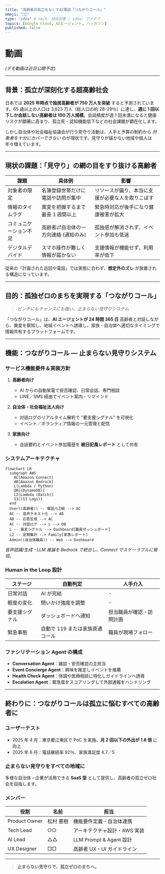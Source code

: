 ```yaml
---
title: "高齢者の孤立をなくすAI電話「つながりコール」"
emoji: "🧑‍🦳"
type: "idea" # tech: 技術記事 / idea: アイデア
topics: [Google Cloud, AIエージェント, ハッカソン]
published: false
---
```


# 動画

*(デモ動画は近日公開予定)*

---

## 背景：孤立が深刻化する超高齢社会

日本では **2025 年時点で独居高齢者が 750 万人を突破** すると予測されています。65 歳以上の人口は 3,623 万人（総人口の約 28–29％）に達し、**週に 1 回以下しか会話しない高齢者は 100 万人規模**。会話頻度が週 1 回未満になると健康リスクが顕著に高まり、孤立死・認知機能低下などの社会課題が顕在化します。

しかし自治体や社会福祉協議会が行う見守り活動は、人手と予算の制約から *対象者を十分にカバーできない* のが現状です。見守りが届かない地域や個人は年々増えています。

---

## 現状の課題：「見守り」の網の目をすり抜ける高齢者

| 課題                   | 具体例                               | 影響                                             |
| ---------------------- | ------------------------------------ | ------------------------------------------------ |
| 対象者の限定           | 名簿登録世帯だけに電話や訪問が集中   | リソースが偏り、本当に支援が必要な人を取りこぼす |
| 情報のタイムラグ       | 異変を把握するまで最長 1 週間以上    | 緊急時対応が後手になり健康被害が拡大             |
| コミュニケーション不足 | 高齢者⇄自治体の一方向連絡 (通知のみ) | 孤独感が解消されず、イベント参加も低迷           |
| デジタルデバイド       | スマホ操作が難しく情報が届かない     | 支援情報が機能せず、利用率が低下                 |

従来の「計画された巡回や電話」では実態に合わず、**想定外のズレ** が放置される構造になっています。

---

## 目的：孤独ゼロのまちを実現する「つながりコール」

> *ピンチにもチャンスにも強い、止まらない見守りシステム*

「つながりコール」は、**AI エージェントが 24 時間 365 日** 高齢者と対話しながら、異変を察知し、地域イベントへ誘導し、家族・自治体へ適切なタイミングで情報共有するプラットフォームです。

---

## 機能：つながりコール ― 止まらない見守りシステム

### サービス機能要件＆実装方針

1. **高齢者向け**

   * AI からの自動架電で安否確認、日常会話、専門相談
   * LINE／SMS 経由でイベント案内・リマインド
2. **自治体・社会福祉法人向け**

   * 対話ログのリアルタイム解析で "要支援シグナル" を可視化
   * イベント／ボランティア情報の一元管理と配信
3. **家族向け**

   * 会話要約とイベント参加履歴を **絵日記風レポート** として共有

### システムアーキテクチャ

```mermaid
flowchart LR
  subgraph AWS
    AC[Amazon Connect]
    AB[Amazon Bedrock]
    L(Lambda / Python)
    DB[(DynamoDB)]
    L2[Lambda (Batch)]
    S3[(S3 Logs)]
  end
  User((高齢者)) -- 電話/LINE --> AC
  AC -- 音声テキスト化 --> AB
  AB -- 応答生成 --> AC
  AC -- 対話ログ --> L --> DB
  L -- 異変シグナル --> Dashboard[職員ダッシュボード]
  L2 -- 定期集計 --> Family[家族レポート]
  Admin((自治体職員)) -- Web --> Dashboard
```

*音声認識/生成・LLM 推論を Bedrock で統合し、Connect でスケーラブルに発信。*

### Human in the Loop 設計

| ステージ       | 自動判定                        | 人手介入                 |
| -------------- | ------------------------------- | ------------------------ |
| 日常対話       | AI が完結                       | -                        |
| 軽度の変化     | 問いかけ強度を調整              | -                        |
| 要支援シグナル | ダッシュボードへ通知            | 担当職員が確認・訪問計画 |
| 緊急事態       | 自動で 119 または家族直通コール | 職員が現場フォロー       |

### ファシリテーション Agent の構成

* **Conversation Agent**：雑談・安否確認の主担当
* **Event Concierge Agent**：興味を推定しイベントを推薦
* **Health Check Agent**：体調や医療相談に特化しガイドラインへ誘導
* **Escalation Agent**：緊急度をスコアリングして外部通報をハンドリング

---

## 終わりに：つながりコールは孤立に悩むすべての高齢者に

### ユーザーテスト

* 2025 年 4 月：東京都江東区で PoC を実施、**月 2 回以下の外出が 1.8 倍** に向上
* 2025 年 6 月：電話継続率 92％、家族満足度 4.7／5

### 止まらない見守りをすべての地域に

多様な自治体・企業が活用できる **SaaS 型** として提供し、高齢者の孤立ゼロ社会を目指します。

### メンバー

| 役割          | 名前      | 担当                         |
| ------------- | --------- | ---------------------------- |
| Product Owner | 松村 憲樹 | 機能要件定義・自治体連携     |
| Tech Lead     | ○○        | アーキテクチャ設計・AWS 実装 |
| AI Lead       | △△        | LLM Prompt & Agent 設計      |
| UX Designer   | □□        | 高齢者 UX・UI ガイドライン   |

---

> **止まらない見守りで、孤立ゼロのまちへ。**
